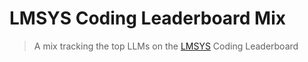 # LMSYS Coding Leaderboard Mix

> A mix tracking the top LLMs on the [LMSYS](https://lmarena.ai/) Coding Leaderboard
